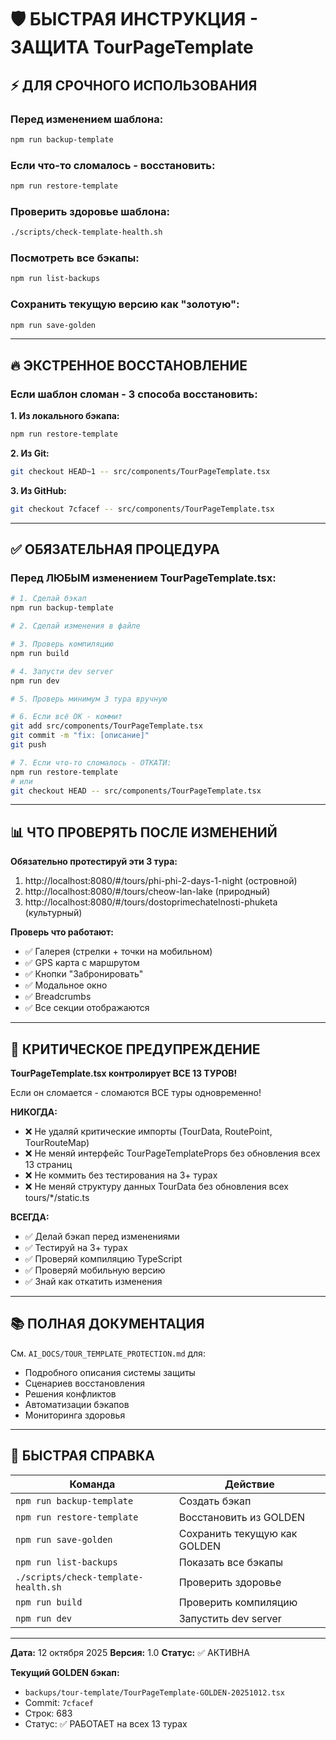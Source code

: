 # 🛡️ БЫСТРАЯ ИНСТРУКЦИЯ - ЗАЩИТА TourPageTemplate

## ⚡ ДЛЯ СРОЧНОГО ИСПОЛЬЗОВАНИЯ

### **Перед изменением шаблона:**
```bash
npm run backup-template
```

### **Если что-то сломалось - восстановить:**
```bash
npm run restore-template
```

### **Проверить здоровье шаблона:**
```bash
./scripts/check-template-health.sh
```

### **Посмотреть все бэкапы:**
```bash
npm run list-backups
```

### **Сохранить текущую версию как "золотую":**
```bash
npm run save-golden
```

---

## 🔥 ЭКСТРЕННОЕ ВОССТАНОВЛЕНИЕ

### **Если шаблон сломан - 3 способа восстановить:**

**1. Из локального бэкапа:**
```bash
npm run restore-template
```

**2. Из Git:**
```bash
git checkout HEAD~1 -- src/components/TourPageTemplate.tsx
```

**3. Из GitHub:**
```bash
git checkout 7cfacef -- src/components/TourPageTemplate.tsx
```

---

## ✅ ОБЯЗАТЕЛЬНАЯ ПРОЦЕДУРА

### **Перед ЛЮБЫМ изменением TourPageTemplate.tsx:**

```bash
# 1. Сделай бэкап
npm run backup-template

# 2. Сделай изменения в файле

# 3. Проверь компиляцию
npm run build

# 4. Запусти dev server
npm run dev

# 5. Проверь минимум 3 тура вручную

# 6. Если всё ОК - коммит
git add src/components/TourPageTemplate.tsx
git commit -m "fix: [описание]"
git push

# 7. Если что-то сломалось - ОТКАТИ:
npm run restore-template
# или
git checkout HEAD -- src/components/TourPageTemplate.tsx
```

---

## 📊 ЧТО ПРОВЕРЯТЬ ПОСЛЕ ИЗМЕНЕНИЙ

**Обязательно протестируй эти 3 тура:**
1. http://localhost:8080/#/tours/phi-phi-2-days-1-night (островной)
2. http://localhost:8080/#/tours/cheow-lan-lake (природный)
3. http://localhost:8080/#/tours/dostoprimechatelnosti-phuketa (культурный)

**Проверь что работают:**
- ✅ Галерея (стрелки + точки на мобильном)
- ✅ GPS карта с маршрутом
- ✅ Кнопки "Забронировать"
- ✅ Модальное окно
- ✅ Breadcrumbs
- ✅ Все секции отображаются

---

## 🚨 КРИТИЧЕСКОЕ ПРЕДУПРЕЖДЕНИЕ

**TourPageTemplate.tsx контролирует ВСЕ 13 ТУРОВ!**

Если он сломается - сломаются ВСЕ туры одновременно!

**НИКОГДА:**
- ❌ Не удаляй критические импорты (TourData, RoutePoint, TourRouteMap)
- ❌ Не меняй интерфейс TourPageTemplateProps без обновления всех 13 страниц
- ❌ Не коммить без тестирования на 3+ турах
- ❌ Не меняй структуру данных TourData без обновления всех tours/*/static.ts

**ВСЕГДА:**
- ✅ Делай бэкап перед изменениями
- ✅ Тестируй на 3+ турах
- ✅ Проверяй компиляцию TypeScript
- ✅ Проверяй мобильную версию
- ✅ Знай как откатить изменения

---

## 📚 ПОЛНАЯ ДОКУМЕНТАЦИЯ

См. `AI_DOCS/TOUR_TEMPLATE_PROTECTION.md` для:
- Подробного описания системы защиты
- Сценариев восстановления
- Решения конфликтов
- Автоматизации бэкапов
- Мониторинга здоровья

---

## 🎯 БЫСТРАЯ СПРАВКА

| Команда | Действие |
|---------|----------|
| `npm run backup-template` | Создать бэкап |
| `npm run restore-template` | Восстановить из GOLDEN |
| `npm run save-golden` | Сохранить текущую как GOLDEN |
| `npm run list-backups` | Показать все бэкапы |
| `./scripts/check-template-health.sh` | Проверить здоровье |
| `npm run build` | Проверить компиляцию |
| `npm run dev` | Запустить dev server |

---

**Дата:** 12 октября 2025
**Версия:** 1.0
**Статус:** ✅ АКТИВНА

**Текущий GOLDEN бэкап:**
- `backups/tour-template/TourPageTemplate-GOLDEN-20251012.tsx`
- Commit: `7cfacef`
- Строк: 683
- Статус: ✅ РАБОТАЕТ на всех 13 турах
